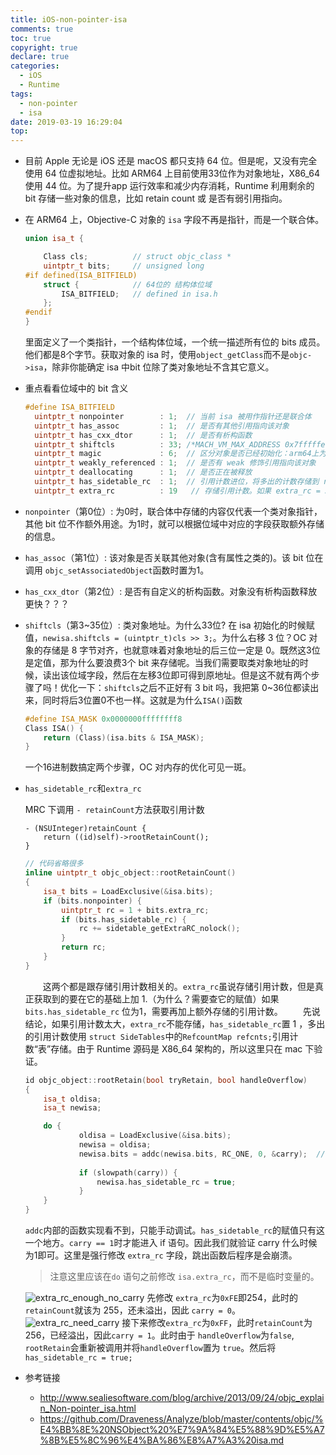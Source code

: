```yaml
---
title: iOS-non-pointer-isa
comments: true
toc: true
copyright: true
declare: true
categories:
  - iOS
  - Runtime
tags:
  - non-pointer
  - isa
date: 2019-03-19 16:29:04
top:
---
```


* 目前 Apple 无论是 iOS 还是 macOS 都只支持 64 位。但是呢，又没有完全使用 64 位虚拟地址。比如 ARM64 上目前使用33位作为对象地址，X86_64 使用 44 位。为了提升app 运行效率和减少内存消耗，Runtime 利用剩余的 bit 存储一些对象的信息，比如 retain count 或 是否有弱引用指向。
<!--more-->
* 在 ARM64 上，Objective-C 对象的 `isa` 字段不再是指针，而是一个联合体。

    ```c++ objc-private.h
    union isa_t {

        Class cls;          // struct objc_class * 
        uintptr_t bits;     // unsigned long 
    #if defined(ISA_BITFIELD)
        struct {            // 64位的 结构体位域
            ISA_BITFIELD;   // defined in isa.h
        };
    #endif
    }
    ```
    里面定义了一个类指针，一个结构体位域，一个统一描述所有位的 bits 成员。他们都是8个字节。获取对象的 isa 时，使用`object_getClass`而不是`objc->isa`，除非你能确定 isa 中bit 位除了类对象地址不含其它意义。

* 重点看看位域中的 bit 含义

    ```c++ isa.h_ARM64
    #define ISA_BITFIELD 
      uintptr_t nonpointer        : 1;  // 当前 isa 被用作指针还是联合体
      uintptr_t has_assoc         : 1;  // 是否有其他引用指向该对象
      uintptr_t has_cxx_dtor      : 1;  // 是否有析构函数
      uintptr_t shiftcls          : 33; /*MACH_VM_MAX_ADDRESS 0x7fffffe00000*/
      uintptr_t magic             : 6;  // 区分对象是否已经初始化：arm64上为 0x16，x86_64上为 0x3b
      uintptr_t weakly_referenced : 1;  // 是否有 weak 修饰引用指向该对象
      uintptr_t deallocating      : 1;  // 是否正在被释放
      uintptr_t has_sidetable_rc  : 1;  // 引用计数进位，将多出的计数存储到 refcount 中
      uintptr_t extra_rc          : 19   // 存储引用计数。如果 extra_rc = 3, 那么retain_count = 4。如果溢出，has_sidetable_rc 置 1。
    ```

* `nonpointer`（第0位）: 为0时，联合体中存储的内容仅代表一个类对象指针，其他 bit 位不作额外用途。为1时，就可以根据位域中对应的字段获取额外存储的信息。
* `has_assoc`（第1位）: 该对象是否关联其他对象(含有属性之类的)。该 bit 位在调用 `objc_setAssociatedObject`函数时置为1。
* `has_cxx_dtor`（第2位）: 是否有自定义的析构函数。对象没有析构函数释放更快？？？
* `shiftcls`（第3~35位）: 类对象地址。为什么33位? 在 isa 初始化的时候赋值，`newisa.shiftcls = (uintptr_t)cls >> 3;`。为什么右移 3 位？OC 对象的存储是 8 字节对齐，也就意味着对象地址的后三位一定是 0。既然这3位是定值，那为什么要浪费3个 bit 来存储呢。当我们需要取类对象地址的时候，读出该位域字段，然后在左移3位即可得到原地址。但是这不就有两个步骤了吗！优化一下：`shiftcls`之后不正好有 3 bit 吗，我把第 0~36位都读出来，同时将后3位置0不也一样。这就是为什么`ISA()`函数

    ```c++ objc-object.h
    #define ISA_MASK 0x0000000ffffffff8
    Class ISA() {
        return (Class)(isa.bits & ISA_MASK);
    }
    ```
    一个16进制数搞定两个步骤，OC 对内存的优化可见一斑。
* `has_sidetable_rc`和`extra_rc`
    
    MRC 下调用 `- retainCount`方法获取引用计数
    
    ```objc NSObject.mm
    - (NSUInteger)retainCount {
        return ((id)self)->rootRetainCount();
    }
    ```
    ```c++ objc-object.h
    // 代码省略很多
    inline uintptr_t objc_object::rootRetainCount()
    {
        isa_t bits = LoadExclusive(&isa.bits);
        if (bits.nonpointer) {
            uintptr_t rc = 1 + bits.extra_rc;
            if (bits.has_sidetable_rc) {
                rc += sidetable_getExtraRC_nolock();
            }
            return rc;
        }
    }
    ```
    　　这两个都是跟存储引用计数相关的。`extra_rc`虽说存储引用计数，但是真正获取到的要在它的基础上加 1.（为什么？需要查它的赋值）如果 `bits.has_sidetable_rc` 位为1，需要再加上额外存储的引用计数。
    　　先说结论，如果引用计数太大，`extra_rc`不能存储，`has_sidetable_rc`置 1 ，多出的引用计数使用 `struct SideTables`中的`RefcountMap refcnts;`引用计数“表”存储。由于 Runtime 源码是 X86_64 架构的，所以这里只在 mac 下验证。
    ```c++ objc_object.h
    id objc_object::rootRetain(bool tryRetain, bool handleOverflow)
    {
        isa_t oldisa;
        isa_t newisa;
    
        do {
                oldisa = LoadExclusive(&isa.bits);
                newisa = oldisa;
                newisa.bits = addc(newisa.bits, RC_ONE, 0, &carry);  // extra_rc++
            
                if (slowpath(carry)) {
                    newisa.has_sidetable_rc = true;
                }
        }
    }
    ```
   `addc`内部的函数实现看不到，只能手动调试。`has_sidetable_rc`的赋值只有这一个地方。`carry == 1`时才能进入 if 语句。因此我们就验证 carry 什么时候为1即可。这里是强行修改 `extra_rc` 字段，跳出函数后程序是会崩溃。
   > 注意这里应该在`do` 语句之前修改  `isa.extra_rc`，而不是临时变量的。
   
    ![extra_rc_enough_no_carry](https://i.loli.net/2019/03/19/5c90a85e63ac2.jpg)
先修改 `extra_rc`为`0xFE`即254，此时的`retainCount`就该为 255，还未溢出，因此 `carry = 0`。
![extra_rc_need_carry](https://i.loli.net/2019/03/19/5c90a85e5c094.jpg)
接下来修改`extra_rc`为`0xFF`，此时`retainCount`为256，已经溢出，因此`carry = 1`。此时由于 `handleOverflow`为`false`, `rootRetain`会重新被调用并将`handleOverflow`置为 `true`。然后将`has_sidetable_rc = true;`

* 参考链接
    * http://www.sealiesoftware.com/blog/archive/2013/09/24/objc_explain_Non-pointer_isa.html
    * https://github.com/Draveness/Analyze/blob/master/contents/objc/%E4%BB%8E%20NSObject%20%E7%9A%84%E5%88%9D%E5%A7%8B%E5%8C%96%E4%BA%86%E8%A7%A3%20isa.md